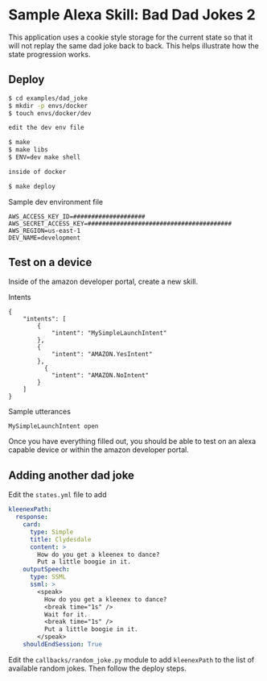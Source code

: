# Sample Alexa Skill: Bad Dad Jokes 2

This application uses a cookie style storage for the current state so that it
will not replay the same dad joke back to back. This helps illustrate how the
state progression works.

## Deploy

```bash
$ cd examples/dad_joke
$ mkdir -p envs/docker
$ touch envs/docker/dev

edit the dev env file

$ make
$ make libs
$ ENV=dev make shell

inside of docker

$ make deploy
```

Sample dev environment file
```
AWS_ACCESS_KEY_ID=####################
AWS_SECRET_ACCESS_KEY=########################################
AWS_REGION=us-east-1
DEV_NAME=development
```

## Test on a device

Inside of the amazon developer portal, create a new skill.

Intents
```
{
    "intents": [
        {
            "intent": "MySimpleLaunchIntent"
        },
        {
            "intent": "AMAZON.YesIntent"
        },
          {
            "intent": "AMAZON.NoIntent"
        }
    ]
}
```

Sample utterances
```
MySimpleLaunchIntent open
```

Once you have everything filled out, you should be able to test on an alexa
capable device or within the amazon developer portal.

## Adding another dad joke

Edit the `states.yml` file to add

```yaml
kleenexPath:
  response:
    card:
      type: Simple
      title: Clydesdale
      content: >
        How do you get a kleenex to dance?
        Put a little boogie in it.
    outputSpeech:
      type: SSML
      ssml: >
        <speak>
          How do you get a kleenex to dance?
          <break time="1s" />
          Wait for it.
          <break time="1s" />
          Put a little boogie in it.
        </speak>
    shouldEndSession: True

```

Edit the `callbacks/random_joke.py` module to add `kleenexPath` to the list of
available random jokes. Then follow the deploy steps.
